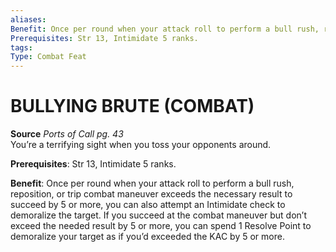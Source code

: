 ```yaml
---
aliases: 
Benefit: Once per round when your attack roll to perform a bull rush, reposition, or trip combat maneuver exceeds the necessary result to succeed by 5 or more, you can also attempt an Intimidate check to demoralize the target. If you succeed at the combat maneuver but don’t exceed the needed result by 5 or more, you can spend 1 Resolve Point to demoralize your target as if you’d exceeded the KAC by 5 or more.
Prerequisites: Str 13, Intimidate 5 ranks. 
tags: 
Type: Combat Feat
---
```



# BULLYING BRUTE (COMBAT)

**Source** _Ports of Call pg. 43_  
You’re a terrifying sight when you toss your opponents around.  
  
**Prerequisites**: Str 13, Intimidate 5 ranks.  
  
**Benefit**: Once per round when your attack roll to perform a bull rush, reposition, or trip combat maneuver exceeds the necessary result to succeed by 5 or more, you can also attempt an Intimidate check to demoralize the target. If you succeed at the combat maneuver but don’t exceed the needed result by 5 or more, you can spend 1 Resolve Point to demoralize your target as if you’d exceeded the KAC by 5 or more.
